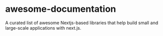 # awesome-documentation
A curated list of awesome Nextjs-based libraries that help build small and large-scale applications with next.js.
